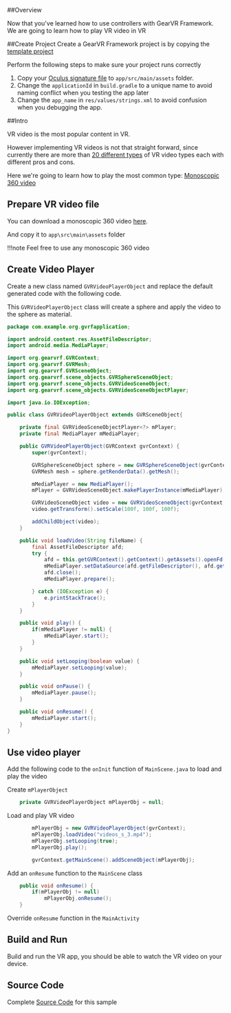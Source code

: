 ##Overview

Now that you've learned how to use controllers with GearVR Framework. We are going to learn how to play VR video in VR

##Create Project
Create a GearVR Framework project is by copying the [template project](https://github.com/nitosan/GearVRf-template) 

Perform the following steps to make sure your project runs correctly

1. Copy your [Oculus signature file](https://developer.oculus.com/osig/) to `app/src/main/assets` folder.
1. Change the `applicationId` in `build.gradle` to a unique name to avoid naming conflict when you testing the app later
1. Change the `app_name` in `res/values/strings.xml` to avoid confusion when you debugging the app.

##Intro

VR video is the most popular content in VR.

However implementing VR videos is not that straight forward, since currently there are more than [20 different types](https://samsungvr.com/portal/content/faq_tech_gear_vr) of VR video types each with different pros and cons.

Here we're going to learn how to play the most common type: [Monoscopic 360 video](https://samsungvr.com/ui/CMS/Geometry/2D360.html)


## Prepare VR video file
You can download a monoscopic 360 video [here](/images/videos_s_3.mp4).

And copy it to `app\src\main\assets` folder

!!!note
    Feel free to use any monoscopic 360 video


## Create Video Player

Create a new class named `GVRVideoPlayerObject` and replace the default generated code with the following code.

This `GVRVideoPlayerObject` class will create a sphere and apply the video to the sphere as material.

```java
package com.example.org.gvrfapplication;

import android.content.res.AssetFileDescriptor;
import android.media.MediaPlayer;

import org.gearvrf.GVRContext;
import org.gearvrf.GVRMesh;
import org.gearvrf.GVRSceneObject;
import org.gearvrf.scene_objects.GVRSphereSceneObject;
import org.gearvrf.scene_objects.GVRVideoSceneObject;
import org.gearvrf.scene_objects.GVRVideoSceneObjectPlayer;

import java.io.IOException;

public class GVRVideoPlayerObject extends GVRSceneObject{

    private final GVRVideoSceneObjectPlayer<?> mPlayer;
    private final MediaPlayer mMediaPlayer;

    public GVRVideoPlayerObject(GVRContext gvrContext) {
        super(gvrContext);

        GVRSphereSceneObject sphere = new GVRSphereSceneObject(gvrContext, 72, 144, false);
        GVRMesh mesh = sphere.getRenderData().getMesh();

        mMediaPlayer = new MediaPlayer();
        mPlayer = GVRVideoSceneObject.makePlayerInstance(mMediaPlayer);

        GVRVideoSceneObject video = new GVRVideoSceneObject(gvrContext, mesh, mPlayer, GVRVideoSceneObject.GVRVideoType.MONO);
        video.getTransform().setScale(100f, 100f, 100f);

        addChildObject(video);
    }

    public void loadVideo(String fileName) {
        final AssetFileDescriptor afd;
        try {
            afd = this.getGVRContext().getContext().getAssets().openFd(fileName);
            mMediaPlayer.setDataSource(afd.getFileDescriptor(), afd.getStartOffset(), afd.getLength());
            afd.close();
            mMediaPlayer.prepare();

        } catch (IOException e) {
            e.printStackTrace();
        }
    }

    public void play() {
        if(mMediaPlayer != null) {
            mMediaPlayer.start();
        }
    }

    public void setLooping(boolean value) {
        mMediaPlayer.setLooping(value);
    }

    public void onPause() {
        mMediaPlayer.pause();
    }

    public void onResume() {
        mMediaPlayer.start();
    }
}

```

## Use video player

Add the following code to the `onInit` function of `MainScene.java` to load and play the video

Create `mPlayerObject`

```java
    private GVRVideoPlayerObject mPlayerObj = null;
```

Load and play VR video
```java
        mPlayerObj = new GVRVideoPlayerObject(gvrContext);
        mPlayerObj.loadVideo("videos_s_3.mp4");
        mPlayerObj.setLooping(true);
        mPlayerObj.play();

        gvrContext.getMainScene().addSceneObject(mPlayerObj);
```

Add an `onResume` function to the `MainScene` class
```java
    public void onResume() {
        if(mPlayerObj != null)
            mPlayerObj.onResume();
    }
```

Override `onResume` function in the `MainActivity`

## Build and Run
Build and run the VR app, you should be able to watch the VR video on your device.


## Source Code
Complete [Source Code](https://github.com/nitosan/GearVRf-Demos/tree/master/tutorials/tutorial_5_vr_video) for this sample